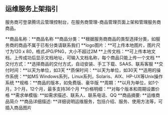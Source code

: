 ## 运维服务上架指引

服务商可登录腾讯云管理控制台，在服务商管理-商品管理页面上架和管理服务商商品。

**商品名称：**商品名称
**商品分类：**根据服务商商品的类型选择分类，如服务商的商品不属于已有分类请联系我们
**logo图片：**可上传本地图片，图片尺寸为120 x 80，格式JPG/PNG，大小不超过2M
**上传文档：**可上传本地文档，上传成功后显示文档地址，可输入文档名称，每个商品只能上传一个文档
**交付方式：**选择商品的交付方式，自动安装、手工下载、SAAS、联系客服
**交付时间：**以天为单位，如3天
**质保时间：**以天为单位，如30天
**适用的操作系统：**如MS Windows系列，Linux系列，Solaris、AIX、HP-UX等Unix操作系统
**规格：**商品的版本，如免费版、豪华版
**周期：**以月为单位，如1个月，3个月，12个月，最多支持36个月
**价格明细：**对每个版本和周期设置价格
**需求单模版: **如需求描述、联系人、联系电话、QQ
**商品摘要: **运维商品简介
**商品详细描述: **详细说明运维服务，包括介绍、服务、使用方法等，可插入商品图片